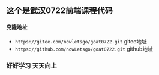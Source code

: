 ## 这个是武汉0722前端课程代码

#### 克隆地址

- `https://gitee.com/nowletsgo/goat0722.git` gitee地址
- `https://github.com/nowLetsgo/goat0722.git` github地址

### 好好学习 天天向上



